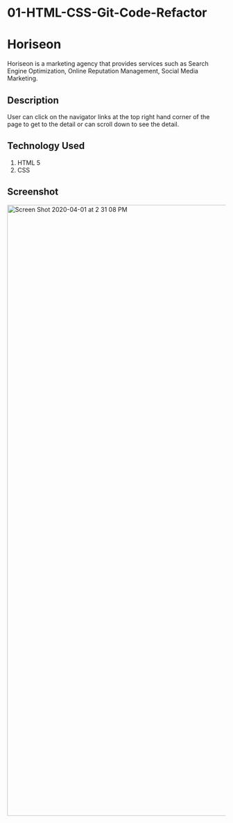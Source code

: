 # 01-HTML-CSS-Git-Code-Refactor

# Horiseon

Horiseon is a marketing agency that provides services such as Search Engine Optimization, Online Reputation Management, Social Media Marketing.

## Description

User can click on the navigator links at the top right hand corner of the page to get to the detail or can scroll down to see the detail.  

## Technology Used
1. HTML 5
2. CSS


## Screenshot

<img width="1411" alt="Screen Shot 2020-04-01 at 2 31 08 PM" src="https://user-images.githubusercontent.com/55207625/78190074-24045900-7428-11ea-8bd9-27dc20c62667.png">
